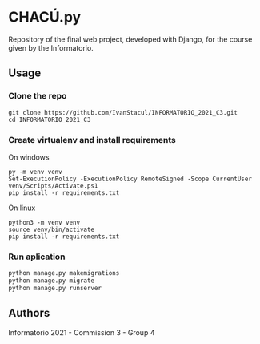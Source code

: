 # CHACÚ.py

Repository of the final web project, developed with Django, for the course given by the Informatorio.

## Usage

### Clone the repo

``` shell
git clone https://github.com/IvanStacul/INFORMATORIO_2021_C3.git
cd INFORMATORIO_2021_C3
```

### Create virtualenv and install requirements

On windows

```shell
py -m venv venv
Set-ExecutionPolicy -ExecutionPolicy RemoteSigned -Scope CurrentUser
venv/Scripts/Activate.ps1
pip install -r requirements.txt
```

On linux

```shell
python3 -m venv venv
source venv/bin/activate
pip install -r requirements.txt
```

### Run aplication

```python
python manage.py makemigrations
python manage.py migrate
python manage.py runserver
```

## Authors

Informatorio 2021 - Commission 3 - Group 4
